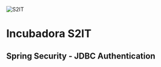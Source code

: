 ![S2IT](https://files.slack.com/files-pri/T02902PAW-FAJECN466/logo_v2.f4865234.png)

# Incubadora S2IT

## Spring Security - JDBC Authentication